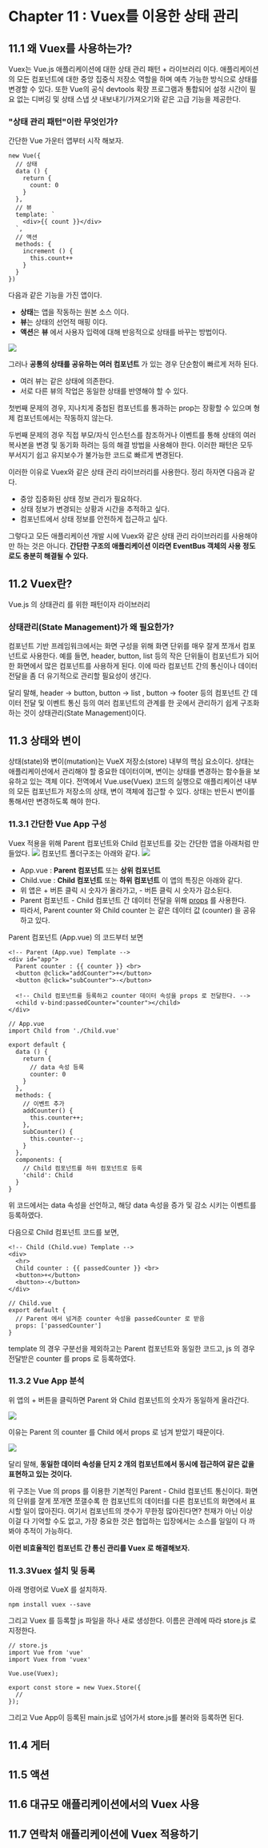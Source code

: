 # Chapter 11 : Vuex를 이용한 상태 관리
## 11.1 왜 Vuex를 사용하는가?
Vuex는 Vue.js 애플리케이션에 대한 상태 관리 패턴 + 라이브러리 이다. 애플리케이션의 모든 컴포넌트에 대한 중앙 집중식 저장소 역할을 하며 예측 가능한 방식으로 상태를 변경할 수 있다. 또한 Vue의 공식 devtools 확장 프로그램과 통합되어 설정 시간이 필요 없는 디버깅 및 상태 스냅 샷 내보내기/가져오기와 같은 고급 기능을 제공한다.
### "상태 관리 패턴"이란 무엇인가?
간단한 Vue 가운터 앱부터 시작 해보자.
```
new Vue({
  // 상태
  data () {
    return {
      count: 0
    }
  },
  // 뷰
  template: `
    <div>{{ count }}</div>
  `,
  // 액션
  methods: {
    increment () {
      this.count++
    }
  }
})
```
다음과 같은 기능을 가진 앱이다.
* **상태**는 앱을 작동하는 원본 소스 이다.
* **뷰**는 상태의 선언적 매핑 이다.
* **액션**은 **뷰** 에서 사용자 입력에 대해 반응적으로 상태를 바꾸는 방법이다.

![](./img/flow.png)

그러나 **공통의 상태를 공유하는 여러 컴포넌트** 가 있는 경우 단순함이 빠르게 저하 된다.

* 여러 뷰는 같은 상태에 의존한다.
* 서로 다른 뷰의 작업은 동일한 상태를 반영해야 할 수 있다.

첫번째 문제의 경우, 지나치게 중첩된 컴포넌트를 통과하는 prop는 장황할 수 있으며 형제 컴포넌트에서는 작동하지 않는다. 

두번째 문제의 경우 직접 부모/자식 인스턴스를 참조하거나 이벤트를 통해 상태의 여러 복사본을 변경 및 동기화 하려는 등의 해결 방법을 사용해야 한다. 이러한 패턴은 모두 부서지기 쉽고 유지보수가 불가능한 코드로 빠르게 변경된다.

이러한 이유로 Vuex와 같은 상태 관리 라이브러리를 사용한다. 정리 하자면 다음과 같다.
* 중앙 집중화된 상태 정보 관리가 필요하다.
* 상태 정보가 변경되는 상황과 시간을 추적하고 싶다.
* 컴포넌트에서 상태 정보를 안전하게 접근하고 싶다.

그렇다고 모든 애플리케이션 개발 시에 Vuex와 같은 상태 관리 라이브러리를 사용해야만 하는 것은 아니다. **간단한 구조의 애플리케이션 이라면 EventBus 객체의 사용 정도로도 충분히 해결될 수 있다.**

## 11.2 Vuex란?
Vue.js 의 상태관리 를 위한 패턴이자 라이브러리
### 상태관리(State Management)가 왜 필요한가?
컴포넌트 기반 프레임워크에서는 화면 구성을 위해 화면 단위를 매우 잘게 쪼개서 컴포넌트로 사용한다. 예를 들면, header, button, list 등의 작은 단위들이 컴포넌트가 되어 한 화면에서 많은 컴포넌트를 사용하게 된다. 이에 따라 컴포넌트 간의 통신이나 데이터 전달을 좀 더 유기적으로 관리할 필요성이 생긴다.

달리 말해, header -> button, button -> list , button -> footer 등의 컴포넌트 간 데이터 전달 및 이벤트 통신 등의 여러 컴포넌트의 관계를 한 곳에서 관리하기 쉽게 구조화 하는 것이 상태관리(State Management)이다.

## 11.3 상태와 변이
상태(state)와 변이(mutation)는 VueX 저장소(store) 내부의 핵심 요소이다. 상태는 애플리케이션에서 관리해야 할 중요한 데이터이며, 변이는 상태를 변경하는 함수들을 보유하고 있는 객체 이다. 전역에서 Vue.use(Vuex) 코드의 실행으로 애플리케이션 내부의 모든 컴포넌트가 저장소의 상태, 변이 객체에 접근할 수 있다. 상태는 반든시 변이를 통해서만 변경하도록 해야 한다.

### 11.3.1 간단한 Vue App 구성
Vuex 적용을 위해 Parent 컴포넌트와 Child 컴포넌트를 갖는 간단한 앱을 아래처럼 만들었다.
![](.img/demo-ui.png)
컴포넌트 폴더구조는 아래와 같다.
![](.img/folder-structure.png)
* App.vue : **Parent 컴포넌트** 또는 **상위 컴포넌트**
* Child.vue : **Child 컴포넌트** 또는 **하위 컴포넌트**
이 앱의 특징은 아래와 같다.
* 위 앱은 + 버튼 클릭 시 숫자가 올라가고, - 버튼 클릭 시 숫자가 감소된다.
* Parent 컴포넌트 - Child 컴포넌트 간 데이터 전달을 위해 [props](https://goo.gl/gYTXJB) 를 사용한다.
* 따라서, Parent counter 와 Child counter 는 같은 데이터 값 (counter) 을 공유하고 있다.

Parent 컴포넌트 (App.vue) 의 코드부터 보면
```
<!-- Parent (App.vue) Template -->
<div id="app">
  Parent counter : {{ counter }} <br>
  <button @click="addCounter">+</button>
  <button @click="subCounter">-</button>

  <!-- Child 컴포넌트를 등록하고 counter 데이터 속성을 props 로 전달한다. -->
  <child v-bind:passedCounter="counter"></child>
</div>
```
```
// App.vue
import Child from './Child.vue'

export default {
  data () {
    return {
      // data 속성 등록
      counter: 0
    }
  },
  methods: {
    // 이벤트 추가
    addCounter() {
      this.counter++;
    },
    subCounter() {
      this.counter--;
    }
  },
  components: {
    // Child 컴포넌트를 하위 컴포넌트로 등록
    'child': Child
  }
}
```
위 코드에서는 data 속성을 선언하고, 해당 data 속성을 증가 및 감소 시키는 이벤트를 등록하였다.

다음으로 Child 컴포넌트 코드를 보면,
```
<!-- Child (Child.vue) Template -->
<div>
  <hr>
  Child counter : {{ passedCounter }} <br>
  <button>+</button>
  <button>-</button>
</div>
```
```
// Child.vue
export default {
  // Parent 에서 넘겨준 counter 속성을 passedCounter 로 받음
  props: ['passedCounter']
}
```
template 의 경우 구분선을 제외하고는 Parent 컴포넌트와 동일한 코드고, js 의 경우 전달받은 counter 를 props 로 등록하였다.
### 11.3.2 Vue App 분석
위 앱의 + 버튼을 클릭하면 Parent 와 Child 컴포넌트의 숫자가 동일하게 올라간다.

![](.img/click-plus.png)

이유는 Parent 의 counter 를 Child 에서 props 로 넘겨 받았기 때문이다.

![](.img/counter-reference.png)

달리 말해, **동일한 데이터 속성을 단지 2 개의 컴포넌트에서 동시에 접근하여 같은 값을 표현하고 있는 것이다.**

위 구조는 Vue 의 props 를 이용한 기본적인 Parent - Child 컴포넌트 통신이다. 화면의 단위를 잘게 쪼개면 쪼갤수록 한 컴포넌트의 데이터를 다른 컴포넌트의 화면에서 표시할 일이 많아진다. 여기서 컴포넌트의 갯수가 무한정 많아진다면? 천재가 아닌 이상 이걸 다 기억할 수도 없고, 가장 중요한 것은 협업하는 입장에서는 소스를 일일이 다 까봐야 추적이 가능하다.

**이런 비효율적인 컴포넌트 간 통신 관리를 Vuex 로 해결해보자.**

### 11.3.3Vuex 설치 및 등록
아래 명령어로 VueX 를 설치하자.
```
npm install vuex --save
```
그리고 Vuex 를 등록할 js 파일을 하나 새로 생성한다. 이름은 관례에 따라 store.js 로 지정한다.
```
// store.js
import Vue from 'vue'
import Vuex from 'vuex'

Vue.use(Vuex);

export const store = new Vuex.Store({
  //
});
```
그리고 Vue App이 등록된 main.js로 넘어가서 store.js를 불러와 등록하면 된다.
## 11.4 게터
## 11.5 액션
## 11.6 대규모 애플리케이션에서의 Vuex 사용
## 11.7 연락처 애플리케이션에 Vuex 적용하기

